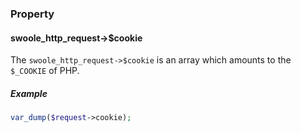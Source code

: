 

### Property

#### swoole_http_request->$cookie

The `swoole_http_request->$cookie` is an array which amounts to the `$_COOKIE` of PHP.

##### Example

```php
var_dump($request->cookie);
```
